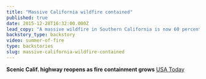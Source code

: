 ```yaml
---
title: "Massive California wildfire contained"
published: true
date: 2015-12-28T16:32:00.000Z
lead_copy: "A massive wildfire in Southern California is now 60 percent contained and evacuation orders have been lifted. Luckily it didn\'t follow in the steps of the infamous 1988 Yellowstone fire. "
backstory_type: backstory
video: summer-of-fire
type: backstories
slug: massive-california-wildfire-contained
---
```


**Scenic Calif. highway reopens as fire containment grows**
[USA Today](http://www.usatoday.com/story/news/2015/12/26/wildfire-shuts-down-scenic-calif-coastal-highways/77916142/)

